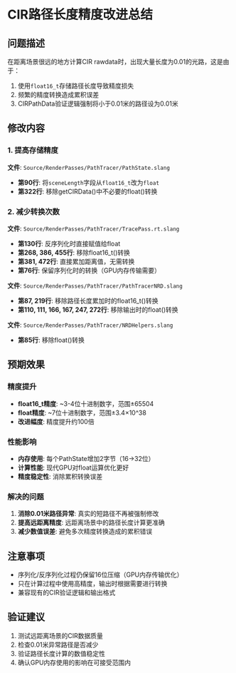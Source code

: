 # CIR路径长度精度改进总结

## 问题描述
在距离场景很远的地方计算CIR rawdata时，出现大量长度为0.01的光路，这是由于：
1. 使用`float16_t`存储路径长度导致精度损失
2. 频繁的精度转换造成累积误差
3. CIRPathData验证逻辑强制将小于0.01米的路径设为0.01米

## 修改内容

### 1. 提高存储精度
**文件**: `Source/RenderPasses/PathTracer/PathState.slang`
- **第90行**: 将`sceneLength`字段从`float16_t`改为`float`
- **第322行**: 移除getCIRData()中不必要的float()转换

### 2. 减少转换次数
**文件**: `Source/RenderPasses/PathTracer/TracePass.rt.slang`
- **第130行**: 反序列化时直接赋值给float
- **第268, 386, 455行**: 移除float16_t()转换
- **第381, 472行**: 直接累加距离值，无需转换
- **第76行**: 保留序列化时的转换（GPU内存传输需要）

**文件**: `Source/RenderPasses/PathTracer/PathTracerNRD.slang`
- **第87, 219行**: 移除路径长度累加时的float16_t()转换
- **第110, 111, 166, 167, 247, 272行**: 移除输出时的float()转换

**文件**: `Source/RenderPasses/PathTracer/NRDHelpers.slang`
- **第85行**: 移除float()转换

## 预期效果

### 精度提升
- **float16_t精度**: ~3-4位十进制数字，范围±65504
- **float精度**: ~7位十进制数字，范围±3.4×10^38
- **改进幅度**: 精度提升约100倍

### 性能影响
- **内存使用**: 每个PathState增加2字节（16→32位）
- **计算性能**: 现代GPU对float运算优化更好
- **精度稳定性**: 消除累积转换误差

### 解决的问题
1. **消除0.01米路径异常**: 真实的短路径不再被强制修改
2. **提高远距离精度**: 远距离场景中的路径长度计算更准确
3. **减少数值误差**: 避免多次精度转换造成的累积错误

## 注意事项
- 序列化/反序列化过程仍保留16位压缩（GPU内存传输优化）
- 只在计算过程中使用高精度，输出时根据需要进行转换
- 兼容现有的CIR验证逻辑和输出格式

## 验证建议
1. 测试远距离场景的CIR数据质量
2. 检查0.01米异常路径是否减少
3. 验证路径长度计算的数值稳定性
4. 确认GPU内存使用的影响在可接受范围内 